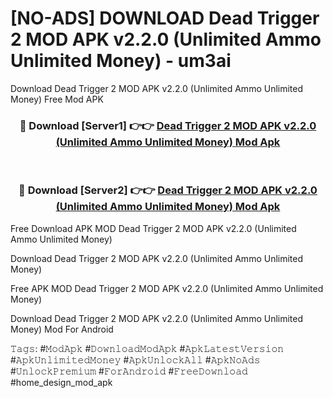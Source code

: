 # [NO-ADS] DOWNLOAD Dead Trigger 2 MOD APK v2.2.0 (Unlimited Ammo Unlimited Money) - um3ai
Download Dead Trigger 2 MOD APK v2.2.0 (Unlimited Ammo Unlimited Money) Free Mod APK

<div align="center">
<h3>🔴 Download [Server1] 👉👉 <a href="https://apk-comot.site?title=Dead_Trigger_2_MOD_APK_v2.2.0_(Unlimited_Ammo_Unlimited_Money)">Dead Trigger 2 MOD APK v2.2.0 (Unlimited Ammo Unlimited Money) Mod Apk</a></h3><br>

<h3>🔴 Download [Server2] 👉👉 <a href="https://apk-comot.site?title=Dead_Trigger_2_MOD_APK_v2.2.0_(Unlimited_Ammo_Unlimited_Money)">Dead Trigger 2 MOD APK v2.2.0 (Unlimited Ammo Unlimited Money) Mod Apk</a></h3>
</div>


Free Download APK MOD Dead Trigger 2 MOD APK v2.2.0 (Unlimited Ammo Unlimited Money)

Download Dead Trigger 2 MOD APK v2.2.0 (Unlimited Ammo Unlimited Money) 

Free APK MOD Dead Trigger 2 MOD APK v2.2.0 (Unlimited Ammo Unlimited Money) 

Download Dead Trigger 2 MOD APK v2.2.0 (Unlimited Ammo Unlimited Money) Mod For Android

𝚃𝚊𝚐𝚜: #𝙼𝚘𝚍𝙰𝚙𝚔 #𝙳𝚘𝚠𝚗𝚕𝚘𝚊𝚍𝙼𝚘𝚍𝙰𝚙𝚔 #𝙰𝚙𝚔𝙻𝚊𝚝𝚎𝚜𝚝𝚅𝚎𝚛𝚜𝚒𝚘𝚗 #𝙰𝚙𝚔𝚄𝚗𝚕𝚒𝚖𝚒𝚝𝚎𝚍𝙼𝚘𝚗𝚎𝚢 #𝙰𝚙𝚔𝚄𝚗𝚕𝚘𝚌𝚔𝙰𝚕𝚕 #𝙰𝚙𝚔𝙽𝚘𝙰𝚍𝚜 #𝚄𝚗𝚕𝚘𝚌𝚔𝙿𝚛𝚎𝚖𝚒𝚞𝚖 #𝙵𝚘𝚛𝙰𝚗𝚍𝚛𝚘𝚒𝚍 #𝙵𝚛𝚎𝚎𝙳𝚘𝚠𝚗𝚕𝚘𝚊𝚍 #home_design_mod_apk